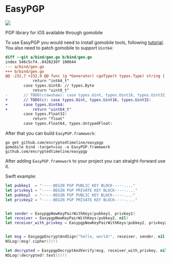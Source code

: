 # EasyPGP
<a href="https://godoc.org/github.com/EncryptedTimeline/EasyPGP"><img src="https://godoc.org/github.com/encryptedtimeline/easypgp?status.svg"></a>

PGP library for iOS available through gomobile

To use EasyPGP you would need to install gomobile tools, following [tutorial](https://github.com/golang/go/wiki/Mobile).
You also need to patch gomobile to support `Uint64`:
```patch
diff --git a/bind/gen.go b/bind/gen.go
index 546c5cf4..0428230f 100644
--- a/bind/gen.go
+++ b/bind/gen.go
@@ -232,7 +232,9 @@ func (g *Generator) cgoType(t types.Type) string {
 			return "int64_t"
 		case types.Uint8: // types.Byte
 			return "uint8_t"
-		// TODO(crawshaw): case types.Uint, types.Uint16, types.Uint32, types.Uint64:
+		// TODO(c): case types.Uint, types.Uint16, types.Uint32:
+		case types.Uint64:
+			return "uint64_t"
 		case types.Float32:
 			return "float"
 		case types.Float64, types.UntypedFloat:
```


After that you can build `EasyPGP.framework`:

```
go get github.com/encryptedtimeline/easypgp
gomobile bind -target=ios -o EasyPGP.framework  github.com/encryptedtimeline/easypgp
```

After adding `EasyPGP.framework` to your project you can straight-forward use it.

Swift example:

```swift
let pubkey1  = "-----BEGIN PGP PUBLIC KEY BLOCK-----...."
let privkey1 = "-----BEGIN PGP PRIVATE KEY BLOCK-----...."
let pubkey2  = "-----BEGIN PGP PUBLIC KEY BLOCK-----...."
let privkey2 = "-----BEGIN PGP PRIVATE KEY BLOCK-----...."


let sender = EasypgpNewKeyPairWithKeys(pubkey1, privkey1)
let receiver = EasypgpNewKeyPairWithKeys(pubkey2, nil)
let receiver_with_privkey = EasypgpNewKeyPairWithKeys(pubkey2, privkey2)


let msg = EasypgpEncryptAndSign("hello, world!", receiver, sender, nil)
NSLog((msg?.cipher())!)

let decrypted = EasypgpDecryptAndVerify(msg, receiver_with_privkey, nil)
NSLog((decrypted?.text())!)
```
